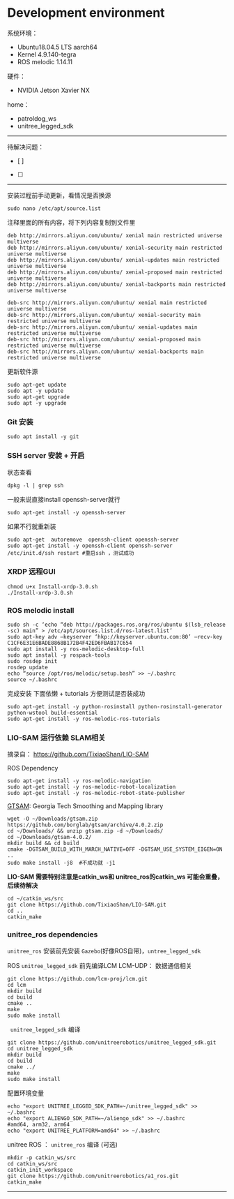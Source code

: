 # Development environment

系统环境： 
- Ubuntu18.04.5 LTS aarch64
- Kernel 4.9.140-tegra
- ROS melodic 1.14.11

硬件： 
- NVIDIA Jetson Xavier NX

home：
- patroldog_ws
- unitree_legged_sdk


----
待解决问题： 
- [ ]  
- [ ]  
----

安装过程前手动更新，看情况是否换源
```
sudo nano /etc/apt/source.list
```

注释里面的所有内容，将下列内容复制到文件里

```
deb http://mirrors.aliyun.com/ubuntu/ xenial main restricted universe multiverse
deb http://mirrors.aliyun.com/ubuntu/ xenial-security main restricted universe multiverse
deb http://mirrors.aliyun.com/ubuntu/ xenial-updates main restricted universe multiverse
deb http://mirrors.aliyun.com/ubuntu/ xenial-proposed main restricted universe multiverse
deb http://mirrors.aliyun.com/ubuntu/ xenial-backports main restricted universe multiverse

deb-src http://mirrors.aliyun.com/ubuntu/ xenial main restricted universe multiverse
deb-src http://mirrors.aliyun.com/ubuntu/ xenial-security main restricted universe multiverse
deb-src http://mirrors.aliyun.com/ubuntu/ xenial-updates main restricted universe multiverse
deb-src http://mirrors.aliyun.com/ubuntu/ xenial-proposed main restricted universe multiverse
deb-src http://mirrors.aliyun.com/ubuntu/ xenial-backports main restricted universe multiverse
```

更新软件源



```
sudo apt-get update
sudo apt -y update
sudo apt-get upgrade
sudo apt -y upgrade
```

### Git 安装
```
sudo apt install -y git
```

### SSH server 安装 + 开启
状态查看
```
dpkg -l | grep ssh
```

一般来说直接install openssh-server就行
```
sudo apt-get install -y openssh-server
```

如果不行就重新装
```
sudo apt-get  autoremove  openssh-client openssh-server 
sudo apt-get install -y openssh-client openssh-server
/etc/init.d/ssh restart #重启ssh ，测试成功
```

### XRDP 远程GUI
```
chmod u+x Install-xrdp-3.0.sh
./Install-xrdp-3.0.sh
```

### ROS melodic install

```
sudo sh -c ‘echo “deb http://packages.ros.org/ros/ubuntu $(lsb_release -sc) main” > /etc/apt/sources.list.d/ros-latest.list’
sudo apt-key adv —keyserver ‘hkp://keyserver.ubuntu.com:80’ —recv-key C1CF6E31E6BADE8868B172B4F42ED6FBAB17C654
sudo apt install -y ros-melodic-desktop-full
sudo apt install -y rospack-tools
sudo rosdep init
rosdep update
echo “source /opt/ros/melodic/setup.bash” >> ~/.bashrc
source ~/.bashrc
```

完成安装 下面依懒 + tutorials 方便测试是否装成功
```
sudo apt-get install -y python-rosinstall python-rosinstall-generator python-wstool build-essential
sudo apt-get install -y ros-melodic-ros-tutorials
```

### LIO-SAM 运行依赖 SLAM相关

摘录自： https://github.com/TixiaoShan/LIO-SAM

ROS Dependency 
```
sudo apt-get install -y ros-melodic-navigation
sudo apt-get install -y ros-melodic-robot-localization
sudo apt-get install -y ros-melodic-robot-state-publisher
```

[GTSAM](https://github.com/borglab/gtsam/releases): Georgia Tech Smoothing and Mapping library

```
wget -O ~/Downloads/gtsam.zip https://github.com/borglab/gtsam/archive/4.0.2.zip
cd ~/Downloads/ && unzip gtsam.zip -d ~/Downloads/
cd ~/Downloads/gtsam-4.0.2/
mkdir build && cd build
cmake -DGTSAM_BUILD_WITH_MARCH_NATIVE=OFF -DGTSAM_USE_SYSTEM_EIGEN=ON ..
sudo make install -j8  #不成功就 -j1
```

**LIO-SAM 需要特别注意是catkin_ws和 unitree_ros的catkin_ws 可能会重叠，后续待解决**
```
cd ~/catkin_ws/src
git clone https://github.com/TixiaoShan/LIO-SAM.git
cd ..
catkin_make
```


### unitree_ros dependencies

`unitree_ros` 安装前先安装 `Gazebo`(好像ROS自带)，`untree_legged_sdk`

ROS `unitree_legged_sdk` 前先编译LCM
LCM-UDP： 数据通信相关

```
git clone https://github.com/lcm-proj/lcm.git
cd lcm
mkdir build
cd build
cmake ..
make
sudo make install
```

` unitree_legged_sdk`  编译

```
git clone https://github.com/unitreerobotics/unitree_legged_sdk.git
cd unitree_legged_sdk
mkdir build
cd build
cmake ../
make
sudo make install
```

配置环境变量
```
echo "export UNITREE_LEGGED_SDK_PATH=~/unitree_legged_sdk" >> ~/.bashrc
echo "export ALIENGO_SDK_PATH=~/aliengo_sdk" >> ~/.bashrc
#amd64, arm32, arm64
echo "export UNITREE_PLATFORM=amd64" >> ~/.bashrc
```

unitree ROS ： `unitree_ros`  编译 (可选)

```
mkdir -p catkin_ws/src
cd catkin_ws/src
catkin_init_workspace
git clone https://github.com/unitreerobotics/a1_ros.git
catkin_make
```

----



